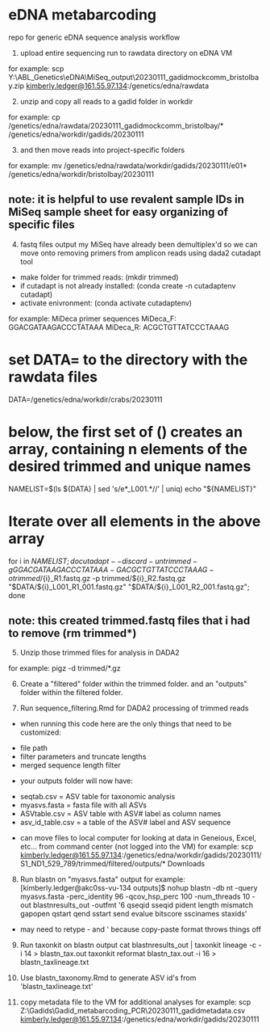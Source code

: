 # eDNA metabarcoding

repo for generic eDNA sequence analysis workflow

1. upload entire sequencing run to rawdata directory on eDNA VM 

for example: scp Y:\ABL_Genetics\eDNA\MiSeq_output\20230111_gadidmockcomm_bristolbay.zip  kimberly.ledger@161.55.97.134:/genetics/edna/rawdata

2. unzip and copy all reads to a gadid folder in workdir 

for example:  cp /genetics/edna/rawdata/20230111_gadidmockcomm_bristolbay/* /genetics/edna/workdir/gadids/20230111

3. and then move reads into project-specific folders  

for example: mv /genetics/edna/rawdata/workdir/gadids/20230111/e01* /genetics/edna/workdir/bristolbay/20230111
## note: it is helpful to use revalent sample IDs in MiSeq sample sheet for easy organizing of specific files 

4. fastq files output my MiSeq have already been demultiplex'd so we can move onto removing primers from amplicon reads using dada2 cutadapt tool

* make folder for trimmed reads: (mkdir trimmed)
* if cutadapt is not already installed: (conda create -n cutadaptenv cutadapt)
* activate enivronment: (conda activate cutadaptenv) 

for example: 
MiDeca primer sequences 
MiDeca_F: GGACGATAAGACCCTATAAA
MiDeca_R: ACGCTGTTATCCCTAAAG

# set DATA= to the directory with the rawdata files
DATA=/genetics/edna/workdir/crabs/20230111

# below, the first set of () creates an array, containing n elements of the desired trimmed and unique names
NAMELIST=$(ls ${DATA} | sed 's/e*_L001.*//' | uniq)
echo "${NAMELIST}"

# Iterate over all elements in the above array
for i in ${NAMELIST}; do
   cutadapt --discard-untrimmed -g GGACGATAAGACCCTATAAA -G ACGCTGTTATCCCTAAAG -o trimmed/${i}_R1.fastq.gz -p trimmed/${i}_R2.fastq.gz "$DATA/${i}_L001_R1_001.fastq.gz" "$DATA/${i}_L001_R2_001.fastq.gz";
done

## note: this created trimmed.fastq files that i had to remove (rm trimmed*)

5. Unzip those trimmed files for analysis in DADA2

for example: pigz -d trimmed/*.gz

6. Create a "filtered" folder within the trimmed folder. and an "outputs" folder within the filtered folder. 

7. Run sequence_filtering.Rmd for DADA2 processing of trimmed reads
* when running this code here are the only things that need to be customized: 
- file path 
- filter parameters and truncate lengths  
- merged sequence length filter 

* your outputs folder will now have:
- seqtab.csv = ASV table for taxonomic analysis
- myasvs.fasta = fasta file with all ASVs 
- ASVtable.csv = ASV table with ASV# label as column names 
- asv_id_table.csv = a table of the ASV# label and ASV sequence 

* can move files to local computer for looking at data in Geneious, Excel, etc... 
from command center (not logged into the VM)
for example: scp kimberly.ledger@161.55.97.134:/genetics/edna/workdir/gadids/20230111/S1_ND1_529_789/trimmed/filtered/outputs/* Downloads

8. Run blastn on "myasvs.fasta" output
for example: 
[kimberly.ledger@akc0ss-vu-134 outputs]$ nohup blastn -db nt -query myasvs.fasta -perc_identity 96 -qcov_hsp_perc 100 -num_threads 10 -out blastnresults_out -outfmt '6 qseqid sseqid pident length mismatch gapopen qstart qend sstart send evalue bitscore sscinames staxids'

* may need to retype - and ' because copy-paste format throws things off

9. Run taxonkit on blastn output 
cat blastnresults_out | taxonkit lineage -c -i 14 > blastn_tax.out
taxonkit reformat blastn_tax.out -i 16 > blastn_taxlineage.txt

10. Use blastn_taxonomy.Rmd to generate ASV id's from 'blastn_taxlineage.txt'

11. copy metadata file to the VM for additional analyses 
for example: scp Z:\Gadids\Gadid_metabarcoding_PCR\20230111_gadidmetadata.csv kimberly.ledger@161.55.97.134:/genetics/edna/workdir/gadids/20230111
